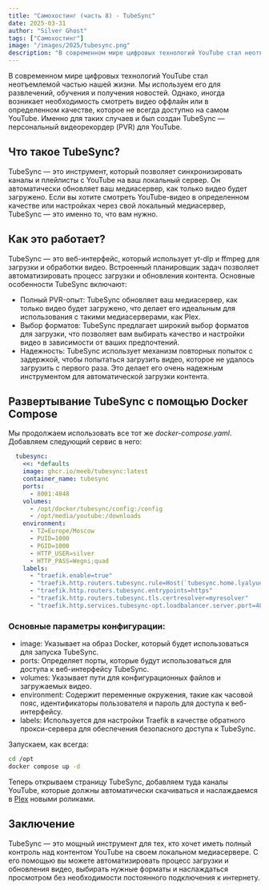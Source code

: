 ```yaml
---
title: "Самохостинг (часть 8) - TubeSync"
date: 2025-03-31
author: "Silver Ghost"
tags: ["Самохостинг"]
image: "/images/2025/tubesync.png"
description: "В современном мире цифровых технологий YouTube стал неотъемлемой частью нашей жизни. Мы используем его для развлечений, обучения и получения новостей. Однако, иногда возникает необходимость смотреть видео оффлайн или в определенном качестве, которое не всегда доступно на самом YouTube. Именно для таких случаев и был создан TubeSync — персональный видеорекордер (PVR) для"
---
```


В современном мире цифровых технологий YouTube стал неотъемлемой частью нашей жизни. Мы используем его для развлечений, обучения и получения новостей. Однако, иногда возникает необходимость смотреть видео оффлайн или в определенном качестве, которое не всегда доступно на самом YouTube. Именно для таких случаев и был создан TubeSync — персональный видеорекордер (PVR) для YouTube.

## Что такое TubeSync?

TubeSync — это инструмент, который позволяет синхронизировать каналы и плейлисты с YouTube на ваш локальный сервер. Он автоматически обновляет ваш медиасервер, как только видео будет загружено. Если вы хотите смотреть YouTube-видео в определенном качестве или настройках через свой локальный медиасервер, TubeSync — это именно то, что вам нужно.

## Как это работает?

TubeSync — это веб-интерфейс, который использует yt-dlp и ffmpeg для загрузки и обработки видео. Встроенный планировщик задач позволяет автоматизировать процесс загрузки и обновления контента. Основные особенности TubeSync включают:

- Полный PVR-опыт: TubeSync обновляет ваш медиасервер, как только видео будет загружено, что делает его идеальным для использования с такими медиасерверами, как Plex.
- Выбор форматов: TubeSync предлагает широкий выбор форматов для загрузки, что позволяет вам выбирать качество и настройки видео в зависимости от ваших предпочтений.
- Надежность: TubeSync использует механизм повторных попыток с задержкой, чтобы попытаться загрузить видео, которое не удалось загрузить с первого раза. Это делает его очень надежным инструментом для автоматической загрузки контента.

## Развертывание TubeSync с помощью Docker Compose

Мы продолжаем использовать все тот же *docker-compose.yaml*. Добавляем следующий сервис в него:

```yaml
  tubesync:
    <<: *defaults
    image: ghcr.io/meeb/tubesync:latest
    container_name: tubesync
    ports:
      - 8001:4848
    volumes:
      - /opt/docker/tubesync/config:/config
      - /opt/media/youtube:/downloads
    environment:
      - TZ=Europe/Moscow
      - PUID=1000
      - PGID=1000
      - HTTP_USER=silver
      - HTTP_PASS=Wegni;quad
    labels:
      - "traefik.enable=true"
      - "traefik.http.routers.tubesync.rule=Host(`tubesync.home.lyalyuev.info`)"
      - "traefik.http.routers.tubesync.entrypoints=https"
      - "traefik.http.routers.tubesync.tls.certresolver=myresolver"
      - "traefik.http.services.tubesync-opt.loadbalancer.server.port=4848"
```

### Основные параметры конфигурации:

- image: Указывает на образ Docker, который будет использоваться для запуска TubeSync.
- ports: Определяет порты, которые будут использоваться для доступа к веб-интерфейсу TubeSync.
- volumes: Указывает пути для конфигурационных файлов и загружаемых видео.
- environment: Содержит переменные окружения, такие как часовой пояс, идентификаторы пользователя и пароль для доступа к веб-интерфейсу.
- labels: Используется для настройки Traefik в качестве обратного прокси-сервера для обеспечения безопасного доступа к TubeSync.

Запускаем, как всегда:

```bash
cd /opt
docker compose up -d
```

Теперь открываем страницу TubeSync, добавляем туда каналы YouTube, которые должны автоматически скачиваться и наслаждаемся в [Plex](https://geeknest.ru/samokhostingh-chast-6-plex-media-server/) новыми роликами.

## Заключение

TubeSync — это мощный инструмент для тех, кто хочет иметь полный контроль над контентом YouTube на своем локальном медиасервере. С его помощью вы можете автоматизировать процесс загрузки и обновления видео, выбирать нужные форматы и наслаждаться просмотром без необходимости постоянного подключения к интернету.
